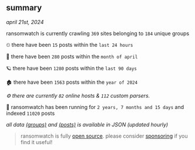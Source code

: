 
## summary
_april 21st, 2024_

ransomwatch is currently crawling `369` sites belonging to `184` unique groups

⏲ there have been `15` posts within the `last 24 hours`

🦈 there have been `280` posts within the `month of april`

🪐 there have been `1280` posts within the `last 90 days`

🏚 there have been `1563` posts within the `year of 2024`

_⚙️ there are currently `82` online hosts & `112` custom parsers._

🦕 ransomwatch has been running for `2 years, 7 months and 15 days` and indexed `11020` posts

_all data  [(groups)](http://ransomwhat.telemetry.ltd/groups) and [(posts)](http://ransomwhat.telemetry.ltd/posts) is available in JSON (updated hourly)_

> ransomwatch is fully [open source](https://github.com/joshhighet/ransomwatch#ransomwatch--). please consider [sponsoring](https://github.com/sponsors/joshhighet) if you find it useful!
